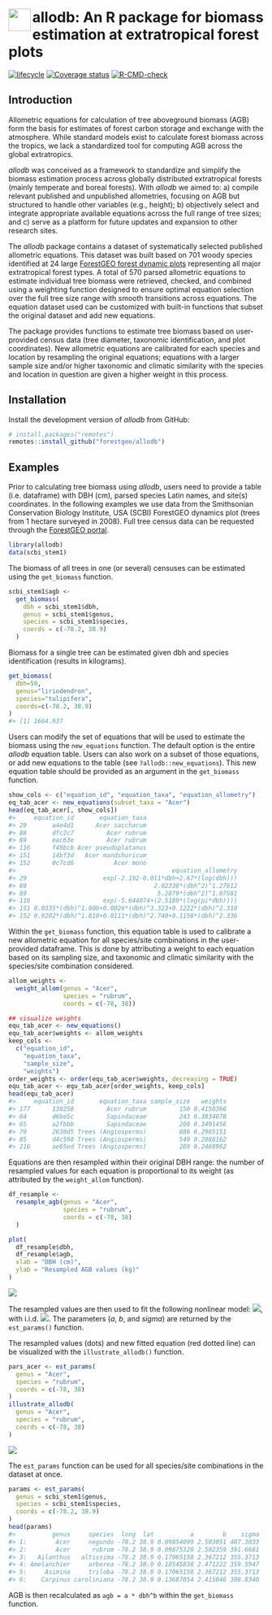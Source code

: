 
<!-- README.md is generated from README.Rmd. Please edit that file -->
# <img src="https://i.imgur.com/39pvr4n.png" align="left" height=44 /> allodb: An R package for biomass estimation at extratropical forest plots

<!-- badges: start -->
[![lifecycle](https://img.shields.io/badge/lifecycle-experimental-orange.svg)](https://lifecycle.r-lib.org/articles/stages.html)
[![Coverage status](https://coveralls.io/repos/github/forestgeo/allodb/badge.svg)](https://coveralls.io/github/forestgeo/allodb)
[![R-CMD-check](https://github.com/forestgeo/allodb/workflows/R-CMD-check/badge.svg)](https://github.com/forestgeo/allodb/actions)
<!-- badges: end -->

## Introduction

Allometric equations for calculation of tree aboveground biomass (AGB) form the basis for estimates of forest carbon storage and exchange with the atmosphere. While standard models exist to calculate forest biomass across the tropics, we lack a standardized tool for computing AGB across the global extratropics.

*allodb* was conceived as a framework to standardize and simplify the biomass estimation process across globally distributed extratropical forests (mainly temperate and boreal forests). With *allodb* we aimed to: a) compile relevant published and unpublished allometries, focusing on AGB but structured to handle other variables (e.g., height); b) objectively select and integrate appropriate available equations across the full range of tree sizes; and c) serve as a platform for future updates and expansion to other research sites.

The *allodb* package contains a dataset of systematically selected published allometric equations. This dataset was built based on 701 woody species identified at 24 large [ForestGEO forest dynamic plots](https://forestgeo.si.edu/) representing all major extratropical forest types. A total of 570 parsed allometric equations to estimate individual tree biomass were retrieved, checked, and combined using a weighting function designed to ensure optimal equation selection over the full tree size range with smooth transitions across equations. The equation dataset used can be customized with built-in functions that subset the original dataset and add new equations.

The package provides functions to estimate tree biomass based on user-provided census data (tree diameter, taxonomic identification, and plot coordinates). New allometric equations are calibrated for each species and location by resampling the original equations; equations with a larger sample size and/or higher taxonomic and climatic similarity with the species and location in question are given a higher weight in this process.

## Installation

Install the development version of *allodb* from GitHub:

``` r
# install.packages("remotes")
remotes::install_github("forestgeo/allodb")
```

## Examples

Prior to calculating tree biomass using *allodb*, users need to provide a table (i.e. dataframe) with DBH (cm), parsed species Latin names, and site(s) coordinates. In the following examples we use data from the Smithsonian Conservation Biology Institute, USA (SCBI) ForestGEO dynamics plot (trees from 1 hectare surveyed in 2008). Full tree census data can be requested through the [ForestGEO portal](https://forestgeo.si.edu/explore-data).

``` r
library(allodb)
data(scbi_stem1)
```

The biomass of all trees in one (or several) censuses can be estimated using the `get_biomass` function.

``` r
scbi_stem1$agb <-
  get_biomass(
    dbh = scbi_stem1$dbh,
    genus = scbi_stem1$genus,
    species = scbi_stem1$species,
    coords = c(-78.2, 38.9)
  )
```

Biomass for a single tree can be estimated given dbh and species identification (results in kilograms).

``` r
get_biomass(
  dbh=50, 
  genus="liriodendron", 
  species="tulipifera", 
  coords=c(-78.2, 38.9)
)
#> [1] 1664.937
```

Users can modify the set of equations that will be used to estimate the biomass using the `new_equations` function. The default option is the entire *allodb* equation table. Users can also work on a subset of those equations, or add new equations to the table (see `?allodb::new_equations`). This new equation table should be provided as an argument in the `get_biomass` function.

``` r
show_cols <- c("equation_id", "equation_taxa", "equation_allometry")
eq_tab_acer <- new_equations(subset_taxa = "Acer")
head(eq_tab_acer[, show_cols])
#>     equation_id       equation_taxa
#> 29       a4e4d1      Acer saccharum
#> 88       dfc2c7         Acer rubrum
#> 89       eac63e         Acer rubrum
#> 116      f49bcb Acer pseudoplatanus
#> 151      14bf3d   Acer mandshuricum
#> 152      0c7cd6           Acer mono
#>                                           equation_allometry
#> 29                     exp(-2.192-0.011*dbh+2.67*(log(dbh)))
#> 88                                   2.02338*(dbh^2)^1.27612
#> 89                                    5.2879*(dbh^2)^1.07581
#> 116                    exp(-5.644074+(2.5189*(log(pi*dbh))))
#> 151 0.0335*(dbh)^1.606+0.0026*(dbh)^3.323+0.1222*(dbh)^2.310
#> 152 0.0202*(dbh)^1.810+0.0111*(dbh)^2.740+0.1156*(dbh)^2.336
```

Within the `get_biomass` function, this equation table is used to calibrate a new allometric equation for all species/site combinations in the user-provided dataframe. This is done by attributing a weight to each equation based on its sampling size, and taxonomic and climatic similarity with the species/site combination considered.

``` r
allom_weights <-
  weight_allom(genus = "Acer",
               species = "rubrum",
               coords = c(-78, 38))

## visualize weights
equ_tab_acer <- new_equations()
equ_tab_acer$weights <- allom_weights
keep_cols <-
  c("equation_id",
    "equation_taxa",
    "sample_size",
    "weights")
order_weights <- order(equ_tab_acer$weights, decreasing = TRUE)
equ_tab_acer <- equ_tab_acer[order_weights, keep_cols]
head(equ_tab_acer)
#>     equation_id       equation_taxa sample_size   weights
#> 177      138258         Acer rubrum         150 0.4150366
#> 64       d6be5c         Sapindaceae         243 0.3834078
#> 65       a2fbbb         Sapindaceae         200 0.3491456
#> 79       2630d5 Trees (Angiosperms)         886 0.2985151
#> 85       d4c590 Trees (Angiosperms)         549 0.2888162
#> 216      ae65ed Trees (Angiosperms)         289 0.2468962
```

Equations are then resampled within their original DBH range: the number of resampled values for each equation is proportional to its weight (as attributed by the `weight_allom` function).

``` r
df_resample <-
  resample_agb(genus = "Acer",
               species = "rubrum",
               coords = c(-78, 38)
  )

plot(
  df_resample$dbh,
  df_resample$agb,
  xlab = "DBH (cm)",
  ylab = "Resampled AGB values (kg)"
)
```

![](docs/figures/resample-acer-1.png)

The resampled values are then used to fit the following nonlinear model: <img src="https://render.githubusercontent.com/render/math?math=AGB = a * dbh ^ b %2B e">, with i.i.d. <img src="https://render.githubusercontent.com/render/math?math=e ~N(0, sigma^2)">. The parameters (*a*, *b*, and *sigma*) are returned by the `est_params()` function.

The resampled values (dots) and new fitted equation (red dotted line) can be visualized with the `illustrate_allodb()` function.

``` r
pars_acer <- est_params(
  genus = "Acer",
  species = "rubrum",
  coords = c(-78, 38)
)
illustrate_allodb(
  genus = "Acer",
  species = "rubrum",
  coords = c(-78, 38)
)
```

![](docs/figures/est-params-acer-1.png)

The `est_params` function can be used for all species/site combinations in the dataset at once.

``` r
params <- est_params(
  genus = scbi_stem1$genus,
  species = scbi_stem1$species,
  coords = c(-78.2, 38.9)
)
head(params)
#>          genus     species  long  lat          a        b    sigma
#> 1:        Acer     negundo -78.2 38.9 0.09854099 2.503051 407.3033
#> 2:        Acer      rubrum -78.2 38.9 0.09875320 2.502359 391.6681
#> 3:   Ailanthus   altissima -78.2 38.9 0.17065158 2.367212 355.3713
#> 4: Amelanchier     arborea -78.2 38.9 0.10545838 2.471222 359.5947
#> 5:     Asimina     triloba -78.2 38.9 0.17065158 2.367212 355.3713
#> 6:    Carpinus caroliniana -78.2 38.9 0.13687054 2.415046 308.8340
```

AGB is then recalculated as `agb = a * dbh^b` within the `get_biomass` function.
